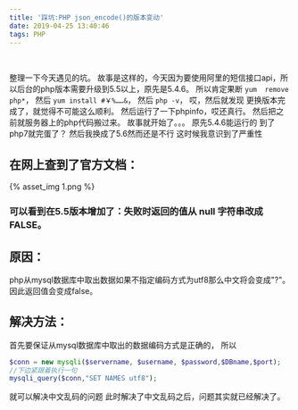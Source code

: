 ```yaml
---
title: '踩坑:PHP json_encode()的版本变动'
date: 2019-04-25 13:40:46
tags: PHP
---
```

<br>

整理一下今天遇见的坑。
故事是这样的，今天因为要使用阿里的短信接口api，所以后台的php版本需要升级到5.5以上，原先是5.4.6。
所以肯定果断 `yum  remove php*`，
然后 `yum install #￥%……&`，
然后 `php -v`，
哎，然后就发现 更换版本完成了，就觉得不可能这么顺利。
然后运行了一下phpinfo，哎还真行。
然后把之前就服务器上的php代码搬过来。
故事就开始了。。。
原先5.4.6能运行的 到了php7就完蛋了？
然后我换成了5.6然而还是不行
这时候我意识到了严重性



## 在网上查到了官方文档：
{% asset_img 1.png  %}

### 可以看到在5.5版本增加了：失败时返回的值从 null 字符串改成 FALSE。
## 原因：
php从mysql数据库中取出数据如果不指定编码方式为utf8那么中文将会变成"?"。因此返回值会变成false。
## 解决方法：
首先要保证从mysql数据库中取出的数据编码方式是正确的，
所以
``` php
$conn = new mysqli($servername, $username, $password,$DBname,$port);
//下边紧跟着执行一句
mysqli_query($conn,"SET NAMES utf8");
```
就可以解决中文乱码的问题
此时解决了中文乱码之后，问题其实就已经解决了。


